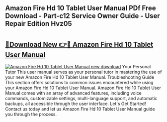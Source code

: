 ## Amazon Fire Hd 10 Tablet User Manual PDf Free Download - Part-c12 Service Owner Guide - User Repair Edition Hvz05

# <h2><a href="http://bc21632.oget.top/?id=Amazon+Fire+Hd+10+Tablet+User+Manual">🔗Download New 👉🔴 Amazon Fire Hd 10 Tablet User Manual</a></h2>

[![Amazon Fire Hd 10 Tablet User Manual new download](https://i.imgur.com/5g1atiW.png)](http://bc21632.oget.top/?id=Amazon+Fire+Hd+10+Tablet+User+Manual)
Your Personal Tutor This user manual serves as your personal tutor in mastering the use of your new Amazon Fire Hd 10 Tablet User Manual. Troubleshooting Guide This section offers solutions to common issues encountered while using your Amazon Fire Hd 10 Tablet User Manual. Amazon Fire Hd 10 Tablet User Manual comes with an array of advanced features, including voice commands, customizable settings, multi-language support, and automatic backups, all accessible through the user interface. Let's Get Started! Contact us today and let us Amazon Fire Hd 10 Tablet User Manual guide you through the process.
